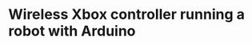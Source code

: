 Wireless Xbox controller running a robot with Arduino
=====================================================

